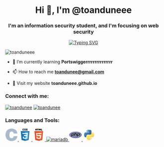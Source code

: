 <h1 align="center">Hi 👋, I'm @toanduneee</h1>
<h3 align="center">I'm an information security student, and I'm focusing on web security</h3>

<p align="center"> <a href="https://git.io/typing-svg"><img src="https://readme-typing-svg.herokuapp.com?font=Fira+Code&duration=2000&pause=1000&center=true&vCenter=true&width=435&lines=I'm+toandunee;Nice+to+meet+u" alt="Typing SVG" /></a> </p>

<p align="left"> <img src="https://komarev.com/ghpvc/?username=toanduneee&label=Profile%20views&color=b8e4ff&style=flat" alt="toanduneee" /> </p>

- 🌱 I’m currently learning **Portswiggerrrrrrrrrrrrrrr**

- 📫 How to reach me **toandunee@gmail.com**

- 🚆 Visit my website **toanduneee.github.io**

<h3 align="left">Connect with me:</h3>
<p align="left">
<a href="https://fb.com/toandunee" target="blank"><img align="center" src="https://raw.githubusercontent.com/rahuldkjain/github-profile-readme-generator/master/src/images/icons/Social/facebook.svg" alt="toandunee" height="30" width="40" /></a>
<a href="https://instagram.com/toandunee" target="blank"><img align="center" src="https://raw.githubusercontent.com/rahuldkjain/github-profile-readme-generator/master/src/images/icons/Social/instagram.svg" alt="toandunee" height="30" width="40" /></a>
</p>

<h3 align="left">Languages and Tools:</h3>
<p align="left"> <a href="https://www.cprogramming.com/" target="_blank" rel="noreferrer"> <img src="https://raw.githubusercontent.com/devicons/devicon/master/icons/c/c-original.svg" alt="c" width="40" height="40"/> </a> <a href="https://www.w3schools.com/css/" target="_blank" rel="noreferrer"> <img src="https://raw.githubusercontent.com/devicons/devicon/master/icons/css3/css3-original-wordmark.svg" alt="css3" width="40" height="40"/> </a> <a href="https://www.w3.org/html/" target="_blank" rel="noreferrer"> <img src="https://raw.githubusercontent.com/devicons/devicon/master/icons/html5/html5-original-wordmark.svg" alt="html5" width="40" height="40"/> </a> <a href="https://mariadb.org/" target="_blank" rel="noreferrer"> <img src="https://www.vectorlogo.zone/logos/mariadb/mariadb-icon.svg" alt="mariadb" width="40" height="40"/> </a> <a href="https://www.php.net" target="_blank" rel="noreferrer"> <img src="https://raw.githubusercontent.com/devicons/devicon/master/icons/php/php-original.svg" alt="php" width="40" height="40"/> </a> <a href="https://www.python.org" target="_blank" rel="noreferrer"> <img src="https://raw.githubusercontent.com/devicons/devicon/master/icons/python/python-original.svg" alt="python" width="40" height="40"/> </a> </p>
